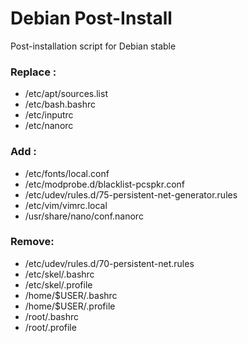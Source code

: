 # Debian Post-Install

Post-installation script for Debian stable

### Replace :
   - /etc/apt/sources.list
   - /etc/bash.bashrc
   - /etc/inputrc
   - /etc/nanorc

### Add : 
   - /etc/fonts/local.conf
   - /etc/modprobe.d/blacklist-pcspkr.conf
   - /etc/udev/rules.d/75-persistent-net-generator.rules
   - /etc/vim/vimrc.local
   - /usr/share/nano/conf.nanorc

### Remove:
   - /etc/udev/rules.d/70-persistent-net.rules
   - /etc/skel/.bashrc
   - /etc/skel/.profile
   - /home/$USER/.bashrc
   - /home/$USER/.profile
   - /root/.bashrc
   - /root/.profile

